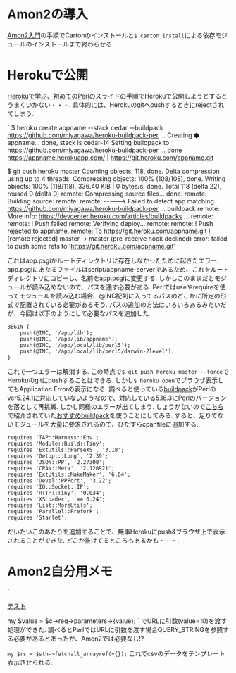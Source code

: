 # Amon2の導入
[Amon2入門](https://github.com/perl-entrance-org/Perl-Entrance-Textbook/blob/master/amon2/1.md)の手順でCartonのインストールと`$ carton install`による依存モジュールのインストールまで終わらせる.

# Herokuで公開
[Herokuで学ぶ、初めてのPerl](http://sssslide.com/speakerdeck.com/akiym/herokudexue-bu-chu-metefalseperl#105)のスライドの手順でHerokuで公開しようとするとうまくいかない・・・.
具体的には、Herokuのgitへpushするときにrejectされてしまう.

`
$ heroku create appname --stack cedar --buildpack https://github.com/miyagawa/heroku-buildpack-per …
Creating ⬢ appname... done, stack is cedar-14
Setting buildpack to https://github.com/miyagawa/heroku-buildpack-per … done
https://appname.herokuapp.com/ | https://git.heroku.com/appname.git

$ git push heroku master
Counting objects: 118, done.
Delta compression using up to 4 threads.
Compressing objects: 100% (108/108), done.
Writing objects: 100% (118/118), 336.40 KiB | 0 bytes/s, done.
Total 118 (delta 22), reused 0 (delta 0)
remote: Compressing source files... done.
remote: Building source:
remote: 
remote: -----> Failed to detect app matching https://github.com/miyagawa/heroku-buildpack-per … buildpack
remote: More info: https://devcenter.heroku.com/articles/buildpacks …
remote: 
remote: ! Push failed
remote: Verifying deploy...
remote: 
remote: ! Push rejected to appname.
remote: 
To https://git.heroku.com/appname.git
! [remote rejected] master -> master (pre-receive hook declined)
error: failed to push some refs to 'https://git.heroku.com/appname.git'
`

これはapp.psgiがルートディレクトリに存在しなかったために起きたエラー.
app.psgiにあたるファイルはscript/appname-serverであるため、これをルートディレクトリにコピーし、名前をapp.psgiに変更する.
しかしこのままだとモジュールが読み込めないので、パスを通す必要がある.
Perlではuseやrequireを使ってモジュールを読み込む場合、@INC配列に入ってるパスのどこかに所定の形式で配置されている必要があるそう.
パスの追加の方法はいろいろあるみたいだが、今回は以下のようにして必要なパスを追加した.

```html:app.psgi
BEGIN {
    push(@INC, '/app/lib');
    push(@INC, '/app/lib/appname');
    push(@INC, '/app/local/lib/perl5');
    push(@INC, '/app/local/lib/perl5/darwin-2level');
}
```

これで一つエラーは解消する.
この時点で`$ git push heroku master --force`でHerokuのgitにpushすることはできる.
しかし`$ heroku open`でブラウザ表示してもApplication Errorの表示になる.
調べると使っている[buildpack](https://github.com/miyagawa/heroku-buildpack-perl/tree/carton)がPerlのver5.24.1に対応していないようなので、対応している5.16.3にPerlのバージョンを落として再挑戦.
しかし同様のエラーが出てしまう.
しょうがないので[こちら](http://qiita.com/vzvu3k6k/items/6d893462c790742ed230)で紹介されていた[おすすめbuildpack](https://github.com/pnu/heroku-buildpack-perl)を使うことにしてみる.
すると、足りてないモジュールを大量に要求されるので、ひたすらcpanfileに追加する.
```html:cpanfile
requires 'TAP::Harness::Env';
requires 'Module::Build::Tiny';
requires 'ExtUtils::ParseXS', '3.18';
requires 'Getopt::Long', '2.39';
requires 'JSON::PP', '2.27300';
requires 'CPAN::Meta', '2.120921';
requires 'ExtUtils::MakeMaker', '6.64';
requires 'Devel::PPPort', '3.22';
requires 'IO::Socket::IP';
requires 'HTTP::Tiny', '0.034';
requires 'XSLoader', '== 0.24';
requires 'List::MoreUtils';
requires 'Parallel::Prefork';
requires 'Starlet';
```

だいたいこのあたりを追加することで、無事Herokuにpush&ブラウザ上で表示されることができた.
どこか抜けてるところもあるかも・・・.

# Amon2自分用メモ
`
<p><a href="/test_data?value=10">テスト</a></p>
my $value = $c->req->parameters->{value};
`
でURLに引数(value=10)を渡す処理ができた.
調べるとPerlではURLに引数を渡す場合QUERY_STRINGを参照する必要があるとあったが、Amon2では必要なし!?

`my $rs = $sth->fetchall_arrayref(+{});`
これでcsvのデータをテンプレート表示させられる.





